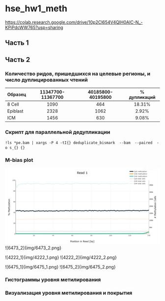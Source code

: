 # hse_hw1_meth
https://colab.research.google.com/drive/10p2Cl654V4QIH0AIC-N_-KPiPdcWW765?usp=sharing

## Часть 1

## Часть 2

### Количество ридов, пришедшихся на целевые регионы, и число дуплицированных чтений

| Образец | 11347700-11367700 | 40185800-40195800 | % дупликаций |
| :----- | :-: | :-: | :-: |
| 8 Cell | 1090 | 464 | 18.31% |
| Epiblast | 2328 | 1062 | 2.92% |
| ICM | 1456 | 630 | 9.08% |


### Скрипт для параллельной дедупликации

```
!ls *pe.bam | xargs -P 4 -tI{} deduplicate_bismark  --bam  --paired  -o s_{} {}
```

### M-bias plot

![6473_1](img/6473_1.png)
![6473_2]{img/6473_2.png}

![4222_1]{img/4222_1.png}
![4222_2]{img/4222_2.png}

![6475_1]{img/6475_1.png}
![6475_2]{img/6475_2.png}

### Гистограммы уровня метилирования


### Визуализация уровня метилирования и покрытия

